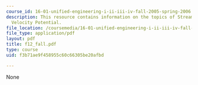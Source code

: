 ```yaml
---
course_id: 16-01-unified-engineering-i-ii-iii-iv-fall-2005-spring-2006
description: This resource contains information on the topics of Stream Function and
  Velocity Potential.
file_location: /coursemedia/16-01-unified-engineering-i-ii-iii-iv-fall-2005-spring-2006/f3b71ae9f458955c60c66305be20afbd_f12_fall.pdf
file_type: application/pdf
layout: pdf
title: f12_fall.pdf
type: course
uid: f3b71ae9f458955c60c66305be20afbd

---
```

None
